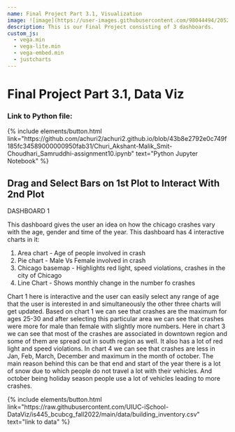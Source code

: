 ```yaml
---
name: Final Project Part 3.1, Visualization 
image: ![image](https://user-images.githubusercontent.com/98044494/205228244-231c2043-aa79-4f71-8f1f-6252b16057a6.png)
description: This is our Final Project consisting of 3 dashboards.
custom_js:
  - vega.min
  - vega-lite.min
  - vega-embed.min
  - justcharts
---
```



# Final Project Part 3.1, Data Viz
### Link to Python file: 

<div class="right">
{% include elements/button.html link="https://github.com/achuri2/achuri2.github.io/blob/43b8e2792e0c749f185fc34589000000950fab31/Churi_Akshant-Malik_Smit-Choudhari_Samruddhi-assignment10.ipynb" text="Python Jupyter Notebook" %}
</div>


## Drag and Select Bars on 1st Plot to Interact With 2nd Plot

DASHBOARD 1

This dashboard gives the user an idea on how the chicago crashes vary with the age, gender and time of the year. This dashboard has 4 interactive charts in it:
1. Area chart - Age of people involved in crash
2. Pie chart - Male Vs Female involved in crash
3. Chicago basemap - Highlights red light, speed violations, crashes in the city of Chicago
4. Line Chart - Shows monthly change in the number fo crashes

Chart 1 here is interactive and the user can easily select any range of age that the user is interested in and simultaneously the other three charts will get updated. Based on chart 1 we can see that crashes are the maximum for ages 25-30 and after selecting this particular area we can see that crashes were more for male than female with slightly more numbers. Here in chart 3 we can see that most of the crashes are associated in downtown region and some of them are spread out in south region as well. It also has a lot of red light and speed violations. In chart 4 we can see that crashes are less in Jan, Feb, March, December and maximum in the month of october. The main reason behind this can be that end and start of the year there is a lot of snow due to which people do not travel a lot with their vehicles. And october being holiday season people use a lot of vehicles leading to more crashes. 


<vegachart schema-url="{{ site.baseurl }}/assets/json/file1.json" style="width: 100%"></vegachart>

<vegachart schema-url="{{ site.baseurl }}/assets/json/file2.json" style="width: 100%"></vegachart>

<vegachart schema-url="{{ site.baseurl }}/assets/json/file3.json" style="width: 100%"></vegachart>


<div class="right">
{% include elements/button.html link="https://raw.githubusercontent.com/UIUC-iSchool-DataViz/is445_bcubcg_fall2022/main/data/building_inventory.csv" text="link to data" %}
</div>

